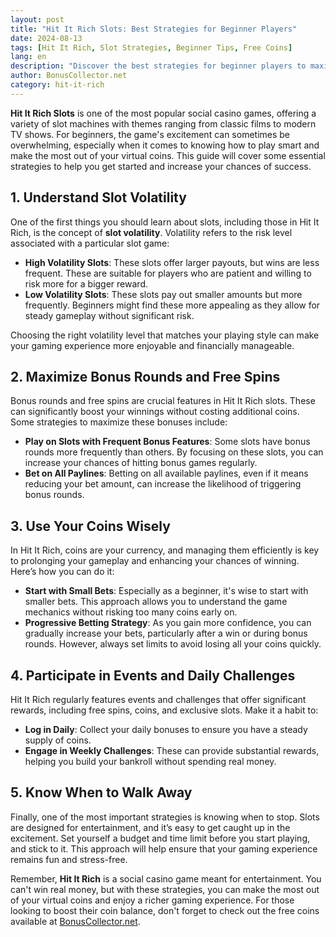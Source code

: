```yaml
---
layout: post  
title: "Hit It Rich Slots: Best Strategies for Beginner Players"
date: 2024-08-13  
tags: [Hit It Rich, Slot Strategies, Beginner Tips, Free Coins]  
lang: en  
description: "Discover the best strategies for beginner players to maximize their chances of winning big in Hit It Rich slots."
author: BonusCollector.net
category: hit-it-rich
---
```


**Hit It Rich Slots** is one of the most popular social casino games, offering a variety of slot machines with themes ranging from classic films to modern TV shows. For beginners, the game's excitement can sometimes be overwhelming, especially when it comes to knowing how to play smart and make the most out of your virtual coins. This guide will cover some essential strategies to help you get started and increase your chances of success.

## 1. **Understand Slot Volatility**

One of the first things you should learn about slots, including those in Hit It Rich, is the concept of **slot volatility**. Volatility refers to the risk level associated with a particular slot game:

- **High Volatility Slots**: These slots offer larger payouts, but wins are less frequent. These are suitable for players who are patient and willing to risk more for a bigger reward.
- **Low Volatility Slots**: These slots pay out smaller amounts but more frequently. Beginners might find these more appealing as they allow for steady gameplay without significant risk.

Choosing the right volatility level that matches your playing style can make your gaming experience more enjoyable and financially manageable.

## 2. **Maximize Bonus Rounds and Free Spins**

Bonus rounds and free spins are crucial features in Hit It Rich slots. These can significantly boost your winnings without costing additional coins. Some strategies to maximize these bonuses include:

- **Play on Slots with Frequent Bonus Features**: Some slots have bonus rounds more frequently than others. By focusing on these slots, you can increase your chances of hitting bonus games regularly.
- **Bet on All Paylines**: Betting on all available paylines, even if it means reducing your bet amount, can increase the likelihood of triggering bonus rounds.

## 3. **Use Your Coins Wisely**

In Hit It Rich, coins are your currency, and managing them efficiently is key to prolonging your gameplay and enhancing your chances of winning. Here’s how you can do it:

- **Start with Small Bets**: Especially as a beginner, it's wise to start with smaller bets. This approach allows you to understand the game mechanics without risking too many coins early on.
- **Progressive Betting Strategy**: As you gain more confidence, you can gradually increase your bets, particularly after a win or during bonus rounds. However, always set limits to avoid losing all your coins quickly.

## 4. **Participate in Events and Daily Challenges**

Hit It Rich regularly features events and challenges that offer significant rewards, including free spins, coins, and exclusive slots. Make it a habit to:

- **Log in Daily**: Collect your daily bonuses to ensure you have a steady supply of coins.
- **Engage in Weekly Challenges**: These can provide substantial rewards, helping you build your bankroll without spending real money.

## 5. **Know When to Walk Away**

Finally, one of the most important strategies is knowing when to stop. Slots are designed for entertainment, and it’s easy to get caught up in the excitement. Set yourself a budget and time limit before you start playing, and stick to it. This approach will help ensure that your gaming experience remains fun and stress-free.

Remember, **Hit It Rich** is a social casino game meant for entertainment. You can't win real money, but with these strategies, you can make the most out of your virtual coins and enjoy a richer gaming experience. For those looking to boost their coin balance, don't forget to check out the free coins available at [BonusCollector.net](https://bonuscollector.net/hit-it-rich-free-coins/).
